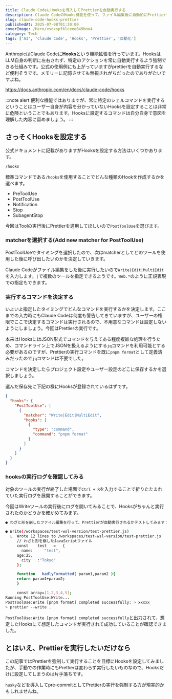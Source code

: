 ```yaml
---
title: Claude CodeにHooksを導入してPrettierを自動実行する
description: Claude CodeのHooks機能を使って、ファイル編集後に自動的にPrettierを実行する方法を解説します。PostToolUseフックを活用してコードフォーマットを自動化しましょう。
slug: claude-code-hooks-prettier
publishedAt: 2025-07-08T01:30:00
coverImage: /Hero/vsdxspfklceee649bno4
category: Tech
tags: ['AI', 'Claude Code', 'Hooks', 'Prettier', '自動化']
---
```


AnthropicはClaude Codeに**Hooks**という機能拡張を行っています。HooksはLLM自身の判断に左右されず、特定のアクションを常に自動実行するよう強制できる仕組みです。公式の使用例にも上がっていますがprettierを自動実行するなど便利そうです。メモリーに記憶させても無視されがちだったのでありがたいですよね。

https://docs.anthropic.com/en/docs/claude-code/hooks

:::note alert
便利な機能ではありますが、常に特定のシェルコマンドを実行するということはユーザー自身が内容を分かっていないHooksを設定することは非常に危険ということでもあります。Hooksに設定するコマンドは自分自身で意図を理解した内容に留めましょう。
:::

## さっそくHooksを設定する

公式ドキュメントに記載がありますがHooksを設定する方法はいくつかあります。

```bash
/hooks
```

標準コマンドである`/hooks`を使用することでどんな種類のHookを作成するかを選べます。

- PreToolUse
- PostToolUse
- Notification
- Stop
- SubagentStop

今回はToolの実行後にPrettierを適用してほしいので`PostToolUse`を選びます。

### matcherを選択する(Add new matcher for PostToolUse)

PostToolUseでタイミングを選択したので、次はmatcherとしてどのツールを使用した後に呼び出したいのかを決定していきます。

Claude Codeがファイル編集をした後に実行したいので`Write|Edit|MultiEdit`を入力します。`|`で複数のツールを指定できるようです。`Web.*`のように正規表現での指定もできます。

### 実行するコマンドを決定する

いよいよ指定したタイミングでどんなコマンドを実行するかを決定します。ここまでの入力時にもClaude Codeは何度も警告してきていますが、ユーザーの権限でここで決定するコマンドは実行されるので、不用意なコマンドは設定しないようにしましょう。今回はPrettierの実行です。

本来はHooksにはJSON形式でコマンドを与えてある程度複雑な処理を行うため、コマンドライン上でJSONを扱えるようにする`jq`コマンドを利用可能とする必要があるのですが、Prettierの実行コマンドを既に`pnpm format`として定義済みだったので`jq`コマンドは不要でした。

コマンドを決定したらプロジェクト設定やユーザー設定のどこに保存するかを選択しましょう。

選んだ保存先に下記の様にHooksが登録されているはずです。

```json:.claude/settings.json
{
  "hooks": {
    "PostToolUse": [
      {
        "matcher": "Write|Edit|MultiEdit",
        "hooks": [
          {
            "type": "command",
            "command": "pnpm format"
          }
        ]
      }
    ]
  }
}
```

### hooksの実行ログを確認してみる

対象のツールの実行が終了した場面で`Ctrl + R`を入力することで折りたたまれていた実行ログを展開することができます。

今回はWriteツールの実行後にログを開いてみることで、Hooksがちゃんと実行されたのかどうかを確かめてみます。

```bash
● わざと形を崩したファイル編集を行って、Prettierが自動実行されるかテストしてみます：

● Write(/workspaces/test-wsl-version/test-prettier.js)
  ⎿  Wrote 12 lines to /workspaces/test-wsl-version/test-prettier.js
     // わざと形を崩したJavaScriptファイル
     const    test   =   {
       name:     "test",
     age:25,
       city   :"Tokyo"
     };

     function   badlyFormatted( param1,param2 ){
     return param1+param2;
     }

     const array=[1,2,3,4,5];
Running PostToolUse:Write...
PostToolUse:Write [pnpm format] completed successfully: > xxxxx
> prettier --write .
```

`PostToolUse:Write [pnpm format] completed successfully`と出力されて、想定したHooksにて想定したコマンドが実行されて成功していることが確認できました。

## とはいえ、Prettierを実行したいだけなら

この記事ではPrettierを強制して実行することを目標にHooksを設定してみましたが、手動での作業時にもPrettierは変わらず実行したいものなので、Hooksだけに設定してしまうのは片手落ちです。

`husky`などを導入してpre-commitとしてPrettierの実行を強制する方が現実的かもしれませんね。
